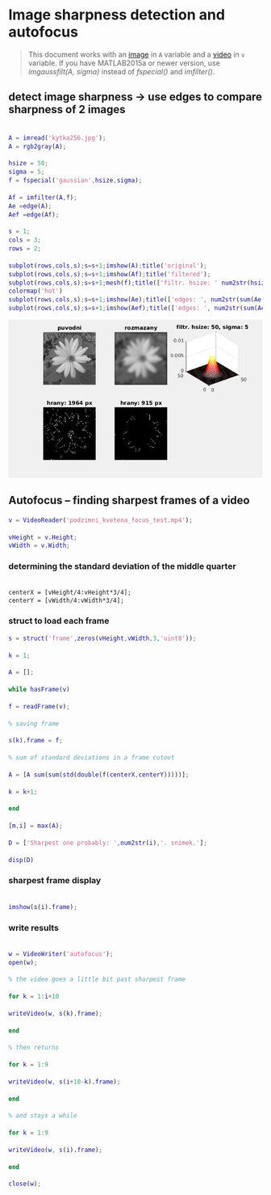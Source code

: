 
# Image sharpness detection and autofocus 

>This document works with an [image](input/docs/media/kytka256.jpg) in `A` variable and a [video](input/docs/media/podzimni_kvetena_focus_test.mp4) in `v` variable.
 If you have MATLAB2015a or newer version, use *imgaussfilt(A, sigma)* instead of *fspecial()* and *imfilter()*.

## detect image sharpness -> use edges to compare sharpness of 2 images

``` matlab

A = imread('kytka256.jpg');
A = rgb2gray(A);

hsize = 50; 
sigma = 5;
f = fspecial('gaussian',hsize,sigma);

Af = imfilter(A,f);
Ae =edge(A);
Aef =edge(Af);

s = 1;
cols = 3;
rows = 2;

subplot(rows,cols,s);s=s+1;imshow(A);title('original');
subplot(rows,cols,s);s=s+1;imshow(Af);title('filtered');
subplot(rows,cols,s);s=s+1;mesh(f);title(['filtr. hsize: ' num2str(hsize),', sigma: ' num2str(sigma)]);
colormap('hot')
subplot(rows,cols,s);s=s+1;imshow(Ae);title(['edges: ', num2str(sum(Ae(:))), ' px' ]);
subplot(rows,cols,s);s=s+1;imshow(Aef);title(['edges: ', num2str(sum(Aef(:))), ' px' ]);
```
![](input/docs/media/kytka.png)


## Autofocus – finding sharpest frames of a video

``` matlab
v = VideoReader('podzimni_kvetena_focus_test.mp4');

vHeight = v.Height;
vWidth = v.Width;
```

### determining the standard deviation of the middle quarter
```

centerX = [vHeight/4:vHeight*3/4];
centerY = [vWidth/4:vWidth*3/4];
```

### struct to load each frame

``` matlab
s = struct('frame',zeros(vHeight,vWidth,3,'uint8'));

k = 1;

A = [];

while hasFrame(v)

f = readFrame(v);

% saving frame

s(k).frame = f;

% sum of standard deviations in a frame cutout

A = [A sum(sum(std(double(f(centerX,centerY)))))];

k = k+1;

end

[m,i] = max(A);

D = ['Sharpest one probably: ',num2str(i),'. snimek.'];

disp(D)

```

### sharpest frame display
```matlab

imshow(s(i).frame);

```

### write results 

``` matlab

w = VideoWriter('autofocus');
open(w);

% the video goes a little bit past sharpest frame

for k = 1:i+10

writeVideo(w, s(k).frame);

end

% then returns

for k = 1:9

writeVideo(w, s(i+10-k).frame);

end

% and stays a while

for k = 1:9

writeVideo(w, s(i).frame);

end

close(w); 
```

